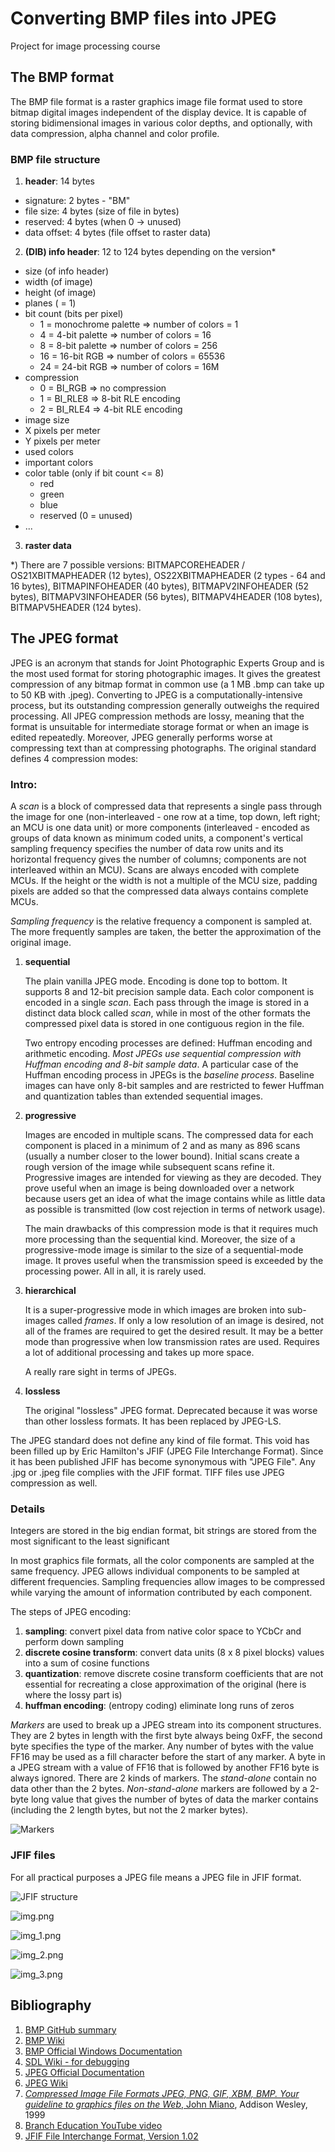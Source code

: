 # Converting BMP files into JPEG

Project for image processing course

## The BMP format

The BMP file format is a raster graphics image file format used to store bitmap digital images independent of the display device. It is capable of storing bidimensional images in various color depths, and optionally, with data compression, alpha channel and color profile.

### BMP file structure

1. **header**: 14 bytes
- signature: 2 bytes - "BM"
- file size: 4 bytes (size of file in bytes)
- reserved: 4 bytes (when 0 -> unused)
- data offset: 4 bytes (file offset to raster data)

2. **(DIB) info header**: 12 to 124 bytes depending on the version*
- size (of info header)
- width (of image)
- height (of image)
- planes ( = 1)
- bit count (bits per pixel)
    - 1 = monochrome palette => number of colors = 1
    - 4 = 4-bit palette => number of colors = 16
    - 8 = 8-bit palette => number of colors = 256
    - 16 = 16-bit RGB => number of colors = 65536
    - 24 = 24-bit RGB => number of colors = 16M
- compression
    - 0 = BI_RGB => no compression
    - 1 = BI_RLE8 => 8-bit RLE encoding
    - 2 = BI_RLE4 => 4-bit RLE encoding
- image size
- X pixels per meter
- Y pixels per meter
- used colors
- important colors
- color table (only if bit count <= 8)
    - red
    - green
    - blue
    - reserved (0 = unused)
- ...

3. **raster data**

*) There are 7 possible versions: BITMAPCOREHEADER / OS21XBITMAPHEADER (12 bytes), OS22XBITMAPHEADER (2 types - 64 and 16 bytes), BITMAPINFOHEADER (40 bytes), BITMAPV2INFOHEADER (52 bytes), BITMAPV3INFOHEADER (56 bytes), BITMAPV4HEADER (108 bytes), BITMAPV5HEADER (124 bytes).

## The JPEG format

JPEG is an acronym that stands for Joint Photographic Experts Group and is the most used format for storing photographic images. It gives the greatest compression of any bitmap format in common use (a 1 MB .bmp can take up to 50 KB with .jpeg). Converting to JPEG is a computationally-intensive process, but its outstanding compression generally outweighs the required processing. All JPEG compression methods are lossy, meaning that the format is unsuitable for intermediate storage format or when an image is edited repeatedly. Moreover, JPEG generally performs worse at compressing text than at compressing photographs.
The original standard defines 4 compression modes:

### Intro:

A _scan_ is a block of compressed data that represents a single pass through the image for one (non-interleaved - one row at a time, top down, left right; an MCU is one data unit) or more components (interleaved - encoded as groups of data known as minimum coded units, a component's vertical sampling frequency specifies the number of data row units and its horizontal frequency gives the number of columns; components are not interleaved within an MCU). Scans are always encoded with complete MCUs. If the height or the width is not a multiple of the MCU size, padding pixels are added so that the compressed data always contains complete MCUs.

_Sampling frequency_ is the relative frequency a component is sampled at. The more frequently samples are taken, the better the approximation of the original image.

1. **sequential**

    The plain vanilla JPEG mode. Encoding is done top to bottom. It supports 8 and 12-bit precision sample data. Each color component is encoded in a single *scan*. Each pass through the image is stored in a distinct data block called *scan*, while in most of the other formats the compressed pixel data is stored in one contiguous region in the file.
   
    Two entropy encoding processes are defined: Huffman encoding and arithmetic encoding. *Most JPEGs use sequential compression with Huffman encoding and 8-bit sample data*. A particular case of the Huffman encoding process in JPEGs is the *baseline process*. Baseline images can have only 8-bit samples and are restricted to fewer Huffman and quantization tables than extended sequential images.

2. **progressive**
  
    Images are encoded in multiple scans. The compressed data for each component is placed in a minimum of 2 and as many as 896 scans (usually a number closer to the lower bound). Initial scans create a rough version of the image while subsequent scans refine it. Progressive images are intended for viewing as they are decoded. They prove useful when an image is being downloaded over a network because users get an idea of what the image contains while as little data as possible is transmitted (low cost rejection in terms of network usage).

    The main drawbacks of this compression mode is that it requires much more processing than the sequential kind. Moreover, the size of a progressive-mode image is similar to the size of a sequential-mode image. It proves useful when the transmission speed is exceeded by the processing power. All in all, it is rarely used.

3. **hierarchical**
   
    It is a super-progressive mode in which images are broken into sub-images called *frames*. If only a low resolution of an image is desired, not all of the frames are required to get the desired result. It may be a better mode than progressive when low transmission rates are used. Requires a lot of additional processing and takes up more space.
   
    A really rare sight in terms of JPEGs.

4. **lossless**
  
    The original "lossless" JPEG format. Deprecated because it was worse than other lossless formats. It has been replaced by JPEG-LS.

The JPEG standard does not define any kind of file format. This void has been filled up by Eric Hamilton's JFIF (JPEG File Interchange Format). Since it has been published JFIF has become synonymous with "JPEG File". Any .jpg or .jpeg file complies with the JFIF format. TIFF files use JPEG compression as well.    

### Details

Integers are stored in the big endian format, bit strings are stored from the most significant to the least significant

In most graphics file formats, all the color components are sampled at the same frequency. JPEG allows individual components to be sampled at different frequencies. Sampling frequencies allow images to be compressed while varying the amount of information contributed by each component.

The steps of JPEG encoding:

1. **sampling**: convert pixel data from native color space to YCbCr and perform down sampling 
2. **discrete cosine transform**: convert data units (8 x 8 pixel blocks) values into a sum of cosine functions 
3. **quantization**: remove discrete cosine transform coefficients that are not essential for recreating a close approximation of the original (here is where the lossy part is)
4. **huffman encoding**: (entropy coding) eliminate long runs of zeros

_Markers_ are used to break up a JPEG stream into its component structures. They are 2 bytes in length with the first byte always being 0xFF, the second byte specifies the type of the marker. Any number of bytes with the value FF16 may be used as a fill character before the start of any marker. A byte in a JPEG stream with a value of FF16 that is followed by another FF16 byte is always ignored. There are 2 kinds of markers. The _stand-alone_ contain no data other than the 2 bytes. _Non-stand-alone_ markers are followed by a 2-byte long value that gives the number of bytes of data the marker contains (including the 2 length bytes, but not the 2 marker bytes).

![Markers](README_resources/markers.png)

### JFIF files

For all practical purposes a JPEG file means a JPEG file in JFIF format.

![JFIF structure](README_resources/jfif_structure.png)

![img.png](README_resources/img.png)

![img_1.png](README_resources/img_1.png)

![img_2.png](README_resources/img_2.png)

![img_3.png](README_resources/img_3.png)

## Bibliography

1. [BMP GitHub summary](https://gibberlings3.github.io/iesdp/file_formats/ie_formats/bmp.htm#RasterData)
2. [BMP Wiki](https://en.wikipedia.org/wiki/BMP_file_format#Color_table)
3. [BMP Official Windows Documentation](https://learn.microsoft.com/en-us/dotnet/desktop/winforms/advanced/types-of-bitmaps?view=netframeworkdesktop-4.8)
4. [SDL Wiki - for debugging](https://wiki.libsdl.org/SDL2/SDL_PixelFormatEnum)
5. [JPEG Official Documentation](https://jpeg.org/jpeg/)
6. [JPEG Wiki](https://en.wikipedia.org/wiki/JPEG)
7. [*Compressed Image File Formats JPEG, PNG, GIF, XBM, BMP. Your guideline to graphics files on the Web*, John Miano](README_resources/book.pdf), Addison Wesley, 1999
8. [Branch Education YouTube video](https://www.youtube.com/watch?v=Kv1Hiv3ox8I&list=WL&index=16&ab_channel=BranchEducation)
9. [JFIF File Interchange Format, Version 1.02](https://web.archive.org/web/20120301195630/http:/www.jpeg.org/public/jfif.pdf)